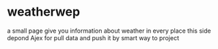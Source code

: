 # weatherwep
a small page give you information about weather in every place
this side depond Ajex for pull data and push it by smart way to project 
